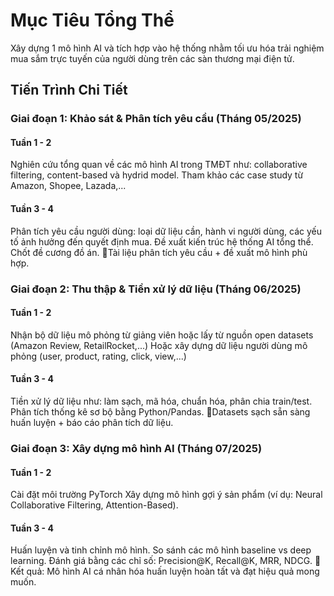 # Mục Tiêu Tổng Thể
Xây dựng 1 mô hình AI và tích hợp vào hệ thống nhằm tối ưu hóa trải nghiệm mua sắm trực tuyến của người dùng trên các sàn thương mại điện tử.

## Tiến Trình Chi Tiết
### Giai đoạn 1: Khảo sát & Phân tích yêu cầu (Tháng 05/2025)
#### Tuần 1 - 2
Nghiên cứu tổng quan về các mô hình AI trong TMĐT như: collaborative filtering, content-based và hydrid model.
Tham khảo các case study từ Amazon, Shopee, Lazada,...
#### Tuần 3 - 4
Phân tích yêu cầu người dùng: loại dữ liệu cần, hành vi người dùng, các yếu tố ảnh hưởng đến quyết định mua.
Đề xuất kiến trúc hệ thống AI tổng thể.
Chốt đề cương đồ án.
🎯Tài liệu phân tích yêu cầu + đề xuất mô hình phù hợp.

### Giai đoạn 2: Thu thập & Tiền xử lý dữ liệu (Tháng 06/2025)
#### Tuần 1 - 2
Nhận bộ dữ liệu mô phỏng từ giảng viên hoặc lấy từ nguồn open datasets (Amazon Review, RetailRocket,...)
Hoặc xây dựng dữ liệu người dùng mô phỏng (user, product, rating, click, view,...)
#### Tuần 3 - 4
Tiền xử lý dữ liệu như: làm sạch, mã hóa, chuẩn hóa, phân chia train/test.
Phân tích thống kê sơ bộ bằng Python/Pandas.
🎯Datasets sạch sẵn sàng huấn luyện + báo cáo phân tích dữ liệu.

### Giai đoạn 3: Xây dựng mô hình AI (Tháng 07/2025)
#### Tuần 1 - 2
Cài đặt môi trường PyTorch
Xây dựng mô hình gợi ý sản phẩm (ví dụ: Neural Collaborative Filtering, Attention-Based).
#### Tuần 3 - 4
Huấn luyện và tinh chỉnh mô hình.
So sánh các mô hình baseline vs deep learning.
Đánh giá bằng các chỉ số: Precision@K, Recall@K, MRR, NDCG.
🎯Kết quả: Mô hình AI cá nhân hóa huấn luyện hoàn tất và đạt hiệu quả mong muốn.

